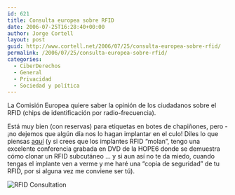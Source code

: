 ```yaml
---
id: 621
title: Consulta europea sobre RFID
date: 2006-07-25T16:28:40+00:00
author: Jorge Cortell
layout: post
guid: http://www.cortell.net/2006/07/25/consulta-europea-sobre-rfid/
permalink: /2006/07/25/consulta-europea-sobre-rfid/
categories:
  - CiberDerechos
  - General
  - Privacidad
  - Sociedad y polí­tica
---
```

La Comisión Europea quiere saber la opinión de los ciudadanos sobre el RFID (chips de identificación por radio-frecuencia).

Está muy bien (con reservas) para etiquetas en botes de chapiñones, pero -¡no dejemos que algún dí­a nos lo hagan implantar en el culo! Diles lo que piensas <a title="RFID Consultation" target="_blank" href="http://www.rfidconsultation.eu/">aquí­</a> (y si crees que los implantes RFID &#8220;molan&#8221;, tengo una excelente conferencia grabada en DVD de la HOPE6 donde se demuestra cómo clonar un RFID subcutáneo &#8230; y si aun así­ no te da miedo, cuando tengas el implante ven a verme y me haré una &#8220;copia de seguridad&#8221; de tu RFID, por si alguna vez me conviene ser tú).

![RFID Consultation](http://www.rfidconsultation.eu/docs/imagens/roadmap.jpg "RFID Consultation")